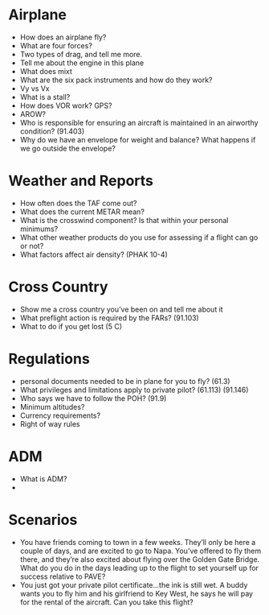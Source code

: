 # Airplane
- How does an airplane fly?
- What are four forces?
- Two types of drag, and tell me more.
- Tell me about the engine in this plane
- What does mixt
- What are the six pack instruments and how do they work?
- Vy vs Vx
- What is a stall?
- How does VOR work? GPS?
- AROW?
- Who is responsible for ensuring an aircraft is maintained in an airworthy condition? (91.403)
- Why do we have an envelope for weight and balance? What happens if we go outside the envelope?

# Weather and Reports
- How often does the TAF come out?
- What does the current METAR mean?
- What is the crosswind component? Is that within your personal minimums?
- What other weather products do you use for assessing if a flight can go or not?
- What factors affect air density? (PHAK 10-4)

# Cross Country
- Show me a cross country you’ve been on and tell me about it
- What preflight action is required by the FARs? (91.103)
- What to do if you get lost (5 C)

# Regulations
- personal documents needed to be in plane for you to fly? (61.3)
- What privileges and limitations apply to private pilot? (61.113) (91.146)
- Who says we have to follow the POH? (91.9)
- Minimum altitudes?
- Currency requirements?
- Right of way rules

# ADM
- What is ADM?
- 

# Scenarios
- You have friends coming to town in a few weeks. They’ll only be here a couple of days, and are excited to go to Napa. You’ve offered to fly them there, and they’re also excited about flying over the Golden Gate Bridge. What do you do in the days leading up to the flight to set yourself up for success relative to PAVE?
- You just got your private pilot certificate...the ink is still wet. A buddy wants you to fly him and his girlfriend to Key West, he says he will pay for the rental of the aircraft. Can you take this flight?